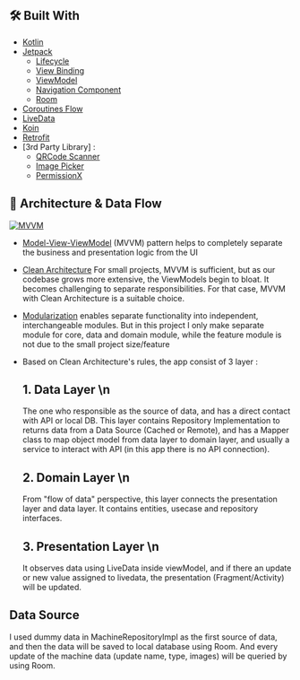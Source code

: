 
## 🛠 Built With

- [Kotlin](https://kotlinlang.org)
- [Jetpack](https://developer.android.com/jetpack?gclid=CjwKCAiA25v_BRBNEiwAZb4-ZRLrSzIFlpm0NDTFGSuapyosjuVKi0AVLXGgVqSwqe46gejCg31LvRoCAwIQAvD_BwE&gclsrc=aw.ds)
    * [Lifecycle](https://developer.android.com/topic/libraries/architecture/lifecycle)
    * [View Binding](https://developer.android.com/topic/libraries/view-binding)
    * [ViewModel](https://developer.android.com/topic/libraries/architecture/viewmodel)
    * [Navigation Component](https://developer.android.com/guide/navigation/navigation-getting-started)
    * [Room](https://developer.android.com/jetpack/androidx/releases/room)
- [Coroutines Flow](https://kotlinlang.org/docs/reference/coroutines/flow.html)
- [LiveData](https://developer.android.com/topic/libraries/architecture/livedata?hl=id)
- [Koin](https://insert-koin.io/)
- [Retrofit](https://square.github.io/retrofit/)
- [3rd Party Library] :
  - [QRCode Scanner](https://github.com/yuriy-budiyev/code-scanner)
  - [Image Picker](https://github.com/ParkSangGwon/TedImagePicker)
  - [PermissionX](https://github.com/guolindev/PermissionX)


## 🗼 Architecture & Data Flow

[![MVVM](https://gcdnb.pbrd.co/images/9q6VpRVAVdLL.png?o=1 "MVVM")](https://gcdnb.pbrd.co/images/9q6VpRVAVdLL.png?o=1 "MVVM")

- [Model-View-ViewModel](https://en.wikipedia.org/wiki/Model–view–viewmodel) (MVVM) pattern helps to completely separate the business and presentation logic from the UI
- [Clean Architecture](https://blog.cleancoder.com/uncle-bob/2012/08/13/the-clean-architecture.html) For small projects, MVVM is sufficient, but as our codebase grows more extensive, the ViewModels begin to bloat. It becomes challenging to separate responsibilities. For that case, MVVM with Clean Architecture is a suitable choice.

- [Modularization](https://developer.android.com/topic/modularization) enables separate functionality into independent, interchangeable modules. But in this project I only make separate module for core, data and domain module, while the feature module is not due to the small project size/feature

- Based on Clean Architecture's rules, the app consist of 3 layer :
  ## 1. Data Layer \n
  The one who responsible as the source of data, and has a direct contact with API or local DB.
  This layer contains Repository Implementation to returns data from a Data Source (Cached or Remote), and has a Mapper class to map object model from data layer to domain layer, and usually a service to interact with API (in this app there is no API connection).

  ## 2. Domain Layer \n
  From "flow of data" perspective, this layer connects the presentation layer and data layer. It contains entities, usecase and repository interfaces.

  ## 3. Presentation Layer \n
  It observes data using LiveData inside viewModel, and if there an update or new value assigned to livedata, the presentation (Fragment/Activity) will be updated.

##  Data Source

I used dummy data in MachineRepositoryImpl as the first source of data, and then the data will be saved to local database using Room. And every update of the machine data (update name, type, images) will be queried by using Room. 
